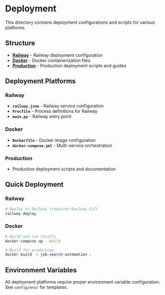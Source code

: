 # Deployment

This directory contains deployment configurations and scripts for various platforms.

## Structure

- **[Railway](railway/)** - Railway deployment configuration
- **[Docker](docker/)** - Docker containerization files
- **[Production](production/)** - Production deployment scripts and guides

## Deployment Platforms

### Railway
- **`railway.json`** - Railway service configuration
- **`Procfile`** - Process definitions for Railway
- **`main.py`** - Railway entry point

### Docker
- **`Dockerfile`** - Docker image configuration
- **`docker-compose.yml`** - Multi-service orchestration

### Production
- Production deployment scripts and documentation

## Quick Deployment

### Railway
```bash
# Deploy to Railway (requires Railway CLI)
railway deploy
```

### Docker
```bash
# Build and run locally
docker-compose up --build

# Build for production
docker build -t job-search-automation .
```

## Environment Variables

All deployment platforms require proper environment variable configuration. See `config/env/` for templates.
